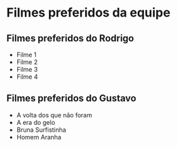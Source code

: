 # Filmes preferidos da equipe

## Filmes preferidos do Rodrigo

* Filme 1
* Filme 2
* Filme 3
* Filme 4

## Filmes preferidos do Gustavo

* A volta dos que não foram
* A era do gelo
* Bruna Surfistinha
* Homem Aranha
